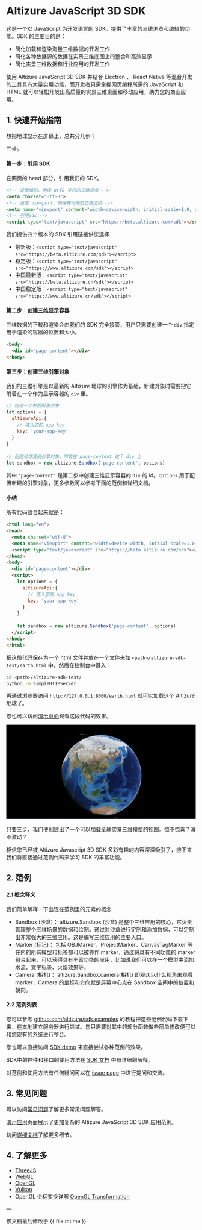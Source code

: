 # Altizure JavaScript 3D SDK

这是一个以 JavaScript 为开发语言的 SDK。提供了丰富的三维浏览和编辑的功能。SDK 的主要目的是：

* 简化加载和渲染海量三维数据的开发工作
* 简化各种数据源的数据在实景三维底图上的整合和高效显示
* 简化实景三维数据和行业应用的开发工作

使用 Altizure JavaScript 3D SDK 并结合 Electron 、 React Native 等混合开发的工具具有大量实用功能，而开发者只需掌握网页编程所需的 JavaScript 和 HTML 就可以轻松开发出高质量的实景三维桌面和移动应用，助力您的商业应用。

## 1. 快速开始指南
想把地球显示在屏幕上，总共分几步？

三步。

#### 第一步：引用 SDK

在网页的 head 部分，引用我们的 SDK。

```html
<!-- 设置编码，确保 utf8 字符的正确显示 -->
<meta charset="utf-8">
<!-- 设置 viewport，确保移动端的正确渲染 -->
<meta name="viewport" content="width=device-width, initial-scale=1.0, user-scalable=no">
<!-- 引用sdk -->
<script type="text/javascript" src="https://beta.altizure.com/sdk"></script>
```

我们提供四个版本的 SDK 引用链接供您选择：

* 最新版：`<script type="text/javascript" src="https://beta.altizure.com/sdk"></script>`
* 稳定版：`<script type="text/javascript" src="https://www.altizure.com/sdk"></script>`
* 中国最新版：`<script type="text/javascript" src="https://beta.altizure.cn/sdk"></script>`
* 中国稳定版：`<script type="text/javascript" src="https://www.altizure.cn/sdk"></script>`

#### 第二步：创建三维显示容器

三维数据的下载和渲染会由我们的 SDK 完全接管，用户只需要创建一个 `div` 指定用于渲染的容器的位置和大小。

```html
<body>
  <div id="page-content"></div>
</body>
```

#### 第三步：创建三维引擎对象

我们的三维引擎是以最新的 Altizure 地球的引擎作为基础，新建对象时需要把它附着在一个作为显示容器的 `div` 里。

```js
// 创建一个参数配置对象
let options = {
  altizureApi:{
    // 填入您的 app key
    key: 'your-app-key'
  }
}

// 创建地球渲染引擎对象，附着在 page-content 这个 div 上
let sandbox = new altizure.Sandbox('page-content', options)
```

其中 `'page-content'` 是第二步中创建三维显示容器的 `div` 的 id。`options` 用于配置新建的引擎对象，更多参数可以参考下面的范例和详细文档。

#### 小结

所有代码组合起来就是：

```html
<html lang="en">
<head>
  <meta charset="utf-8">
  <meta name="viewport" content="width=device-width, initial-scale=1.0, user-scalable=no">
  <script type="text/javascript" src="https://beta.altizure.com/sdk"></script>
</head>
<body>
  <div id="page-content"></div>
  <script>
    let options = {
      altizureApi:{
        // 填入您的 app key
        key: 'your-app-key'
      }
    }

    let sandbox = new altizure.Sandbox('page-content', options)
  </script>
</body>
</html>
```

把这段代码保存为一个 html 文件并放在一个文件夹如 `<path>/altizure-sdk-test/earth.html` 中，然后在控制台中键入：

```bash
cd <path>/altizure-sdk-test/
python -m SimpleHTTPServer
```

再通过浏览器访问 `http://127.0.0.1:8000/earth.html` 就可以加载这个 Altizure 地球了。

您也可以访问[演示页面](https://altizure.github.io/sdk.examples/1-1-altizure-earth/index.html)观看这段代码的效果。

![Altizure地球](img/account/jssdk.PNG)

只要三步，我们便创建出了一个可以加载全球实景三维模型的视图。惊不惊喜？激不激动？

相信您已经被 Altizure Javascript 3D SDK 多彩有趣的内容深深吸引了，接下来我们将直接通过范例代码来学习 SDK 的丰富功能。

## 2. 范例

#### 2.1 概念释义

我们简单解释一下出现在范例里的元素的概念

* Sandbox \(沙盒\)： altizure.Sandbox \(沙盒\) 是整个三维应用的核心，它负责管理整个三维场景的数据和绘制。通过对沙盒进行定制和添加数据，可以定制出非常强大的三维应用。这是编写三维应用的主要入口。
* Marker \(标记\)： 包括 OBJMarker，ProjectMarker，CanvasTagMarker 等在内的所有模型和标签都可以被称作 marker，通过将具有不同功能的 marker 组合起来，可以获得具有丰富功能的应用，比如说我们可以在一个模型中添加水流、文字标签、火焰效果等。
* Camera \(相机\)： altizure.Sandbox.camera\(相机\) 即观众以什么视角来观看 marker，Camera 的坐标和方向就是屏幕中心点在 Sandbox 空间中的位置和朝向。

#### 2.2 范例列表

您可以参考 [github.com/altizure/sdk.examples](https://github.com/altizure/sdk.examples/) 的教程把这些范例代码下载下来，在本地建立服务器进行尝试。您只需要对其中的部分函数做些简单修改便可以和您现有的系统进行整合。

您也可以直接访问 [SDK demo](https://altizure.github.io/sdk.examples/examples.sdk.html) 来直接尝试各种范例的效果。

SDK中的控件和接口的使用方法在 [SDK 文档](ref://docs/user_docs/web/) 中有详细的解释。

对范例和使用方法有任何疑问可以在 [issue page](https://github.com/altizure/sdk.examples/issues) 中进行提问和交流。

<!--
#### 2.2 范例列表

* 2.2.1 Altizure 地球基本加载范例
    * [默认地球加载](https://altizure.github.io/sdk.examples/1-1-altizure-earth)
    * [设置地球加载开场动画](https://altizure.github.io/sdk.examples/1-2-open-animation)
    * [设置地球加载图层](https://altizure.github.io/sdk.examples/1-3-render-items)
    * [设置月球为底图](https://altizure.github.io/sdk.examples/1-4-lunar)
    * [改变背景](https://altizure.github.io/sdk.examples/1-5-background)
* 2.2.2 插入 Marker 范例
    * [插入 Altizure 项目](https://altizure.github.io/sdk.examples/2-1-add-project)
        * [设置水面](https://altizure.github.io/sdk.examples/2-1-add-project-water)
    * [插入自定义标签](https://altizure.github.io/sdk.examples/2-2-add-tag)
    * [插入多边形和体块](https://altizure.github.io/sdk.examples/2-3-add-polygon)
    * [插入折线](https://altizure.github.io/sdk.examples/2-4-add-polyline)
    * [插入 obj 模型](https://altizure.github.io/sdk.examples/2-5-add-obj-model)
    * [插入文字标签](https://altizure.github.io/sdk.examples/2-6-add-textTag)
    * [插入带标签折线](https://altizure.github.io/sdk.examples/2-7-add-label-line)
    * [插入圆柱形折线](https://altizure.github.io/sdk.examples/2-8-polycylinder)
    * [插入 canvas 标签](https://altizure.github.io/sdk.examples/2-9-add-canvasTag)
* 2.2.3 交互事件
    * [鼠标事件](https://altizure.github.io/sdk.examples/3-1-mouse-events)
    * [解绑事件](https://altizure.github.io/sdk.examples/3-2-event-off)
* 2.2.4 获取坐标
    * [获取地球表面坐标](https://altizure.github.io/sdk.examples/4-1-earth-pickpoint)
    * [获取模型表面坐标](https://altizure.github.io/sdk.examples/4-2-project-pickpoint)
    * [窗口坐标获取地球坐标](https://altizure.github.io/sdk.examples/4-3-window-to-lnglatalt)
    * [地球经纬度转换窗口坐标](https://altizure.github.io/sdk.examples/4-4-window-from-lnglatalt)
    * [读取高程](https://altizure.github.io/sdk.examples/4-5-lnglat-to-alt)
* 2.2.5 相机操作
    * [相机姿态设置](https://altizure.github.io/sdk.examples/5-1-camera-pose)
    * [相机飞行设置](https://altizure.github.io/sdk.examples/5-2-camera-fly)
    * [设置相机移动限制](https://altizure.github.io/sdk.examples/5-3-camera-range)
    * [控制相机移动](https://altizure.github.io/sdk.examples/5-4-camera-control)
    * [设置相机矩阵](https://altizure.github.io/sdk.examples/5-5-camera-mat)
* 2.2.6 其他
    * [裁剪项目](https://altizure.github.io/sdk.examples/6-1-crop-project)
    * [体积测量](https://altizure.github.io/sdk.examples/6-2-measurement-volume) -->

## 3. 常见问题

可以访问[常见问题](jssdk-faq.md)了解更多常见问题解答。

[演示应用](jssdk-demo.md)页面展示了更加复杂的 Altizure JavaScript 3D SDK 应用范例。

访问[详细文档](ref://docs/user_docs/web/)了解更多细节。

## 4. 了解更多

* [ThreeJS](https://threejs.org/)
* [WebGL](https://www.khronos.org/webgl/)
* [OpenGL](https://www.opengl.org/)
* [Vulkan](https://www.khronos.org/registry/vulkan/)
*  OpenGL 坐标变换详解 [OpenGL Transformation](http://www.songho.ca/opengl/gl_transform.html)

—

该文档最后修改于 {{ file.mtime }}
